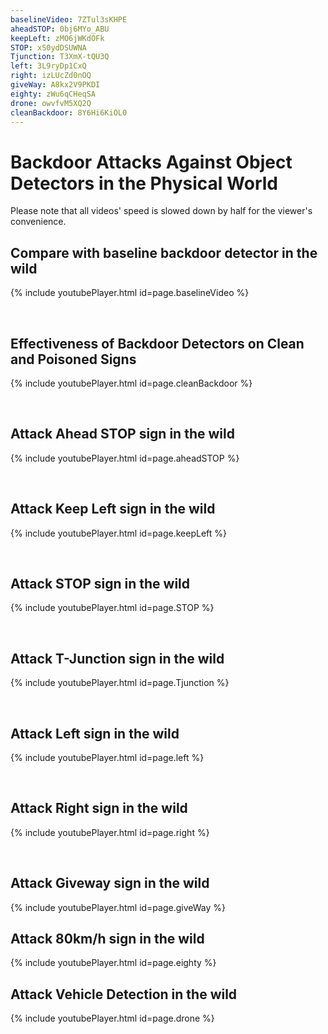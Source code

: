 ```yaml
---
baselineVideo: 7ZTul3sKHPE
aheadSTOP: 0bj6MYo_ABU
keepLeft: zMO6jWKdOFk
STOP: xS0ydDSUWNA 
Tjunction: T3XmX-tQU3Q
left: 3L9ryDp1CxQ
right: izLUcZd0nOQ
giveWay: A8kx2V9PKDI
eighty: zWu6qCHeqSA
drone: owvfvM5XQ2Q
cleanBackdoor: 8Y6Hi6KiOL0
---
```



# Backdoor Attacks Against Object Detectors in the Physical World 

Please note that all videos' speed is slowed down by half for the viewer's convenience. 

## Compare with baseline backdoor detector in the wild

<a name="baselineVideoSec"></a>

{% include youtubePlayer.html id=page.baselineVideo %}

&nbsp;&nbsp;

## Effectiveness of Backdoor Detectors on Clean and Poisoned Signs

<a name="cleanBackdoorSec"></a>

{% include youtubePlayer.html id=page.cleanBackdoor %}

&nbsp;&nbsp;

## Attack Ahead STOP sign in the wild

<a name="aheadSTOPSec"></a>

{% include youtubePlayer.html id=page.aheadSTOP %}

&nbsp;&nbsp;

## Attack Keep Left sign in the wild

<a name="aheadSTOPSec"></a>

{% include youtubePlayer.html id=page.keepLeft %}

&nbsp;&nbsp;

## Attack STOP sign in the wild

<a name="STOPSec"></a>

{% include youtubePlayer.html id=page.STOP %}

&nbsp;&nbsp;

## Attack T-Junction sign in the wild

<a name="TjunctionSec"></a>

{% include youtubePlayer.html id=page.Tjunction %}

&nbsp;&nbsp;

## Attack Left sign in the wild

<a name="leftSec"></a>

{% include youtubePlayer.html id=page.left %}

&nbsp;&nbsp;

## Attack Right sign in the wild

<a name="rightSec"></a>

{% include youtubePlayer.html id=page.right %}

&nbsp;&nbsp;

## Attack Giveway sign in the wild

<a name="giveWaySec"></a>

{% include youtubePlayer.html id=page.giveWay %}

## Attack 80km/h sign in the wild

<a name="eightySec"></a>

{% include youtubePlayer.html id=page.eighty %}

## Attack Vehicle Detection in the wild

<a name="droneSec"></a>

{% include youtubePlayer.html id=page.drone %}
